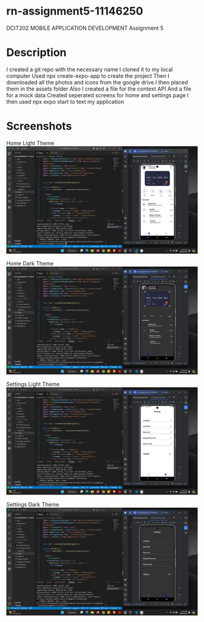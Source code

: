 # rn-assignment5-11146250
DCIT202 MOBILE APPLICATION DEVELOPMENT Assignment 5

# Description
I created a git repo with the necessary name
I cloned it to my local computer
Used npx create-expo-app to create the project
Then I downloaded all the photos and icons from the google drive
I then placed them in the assets folder
Also I created a file for the context API
And a file for a mock data
Created seperated screens for home and settings page
I then used npx expo start to text my application




# Screenshots
Home Light Theme
![Screenshot](./assignment-5/Screenshots/Screenshot0.png)

Home Dark Theme
![Screenshot](./assignment-5/Screenshots/Screenshot3.png)

Settings Light Theme
![Screenshot](./assignment-5/Screenshots/Screenshot1.png)

Settings Dark Theme
![Screenshot](./assignment-5/Screenshots/Screenshot2.png)